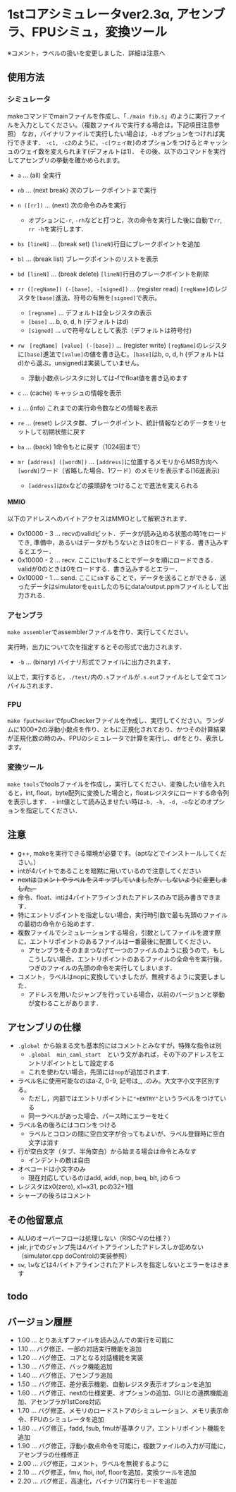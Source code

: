 
# 1stコアシミュレータver2.3α, アセンブラ、FPUシミュ，変換ツール
※コメント，ラベルの扱いを変更しました．詳細は注意へ

## 使用方法
### シミュレータ
makeコマンドでmainファイルを作成し、「`./main fib.s`」のように実行ファイルを入力としてください。（複数ファイルで実行する場合は，下記項目注意参照）
なお，バイナリファイルで実行したい場合は，`-b`オプションをつければ実行できます．
`-c1, -c2`のように，`-c[ウェイ数]`のオプションをつけるとキャッシュのウェイ数を変えられます(デフォルトは1)．
その後、以下のコマンドを実行してアセンブリの挙動を確かめられます。
- `a`   ... (all) 全実行
- `nb`  ... (next break) 次のブレークポイントまで実行
- `n ([rr])`   ... (next) 次の命令のみを実行
    - オプションに`-r`, `-rh`などと打つと，次の命令を実行した後に自動で`rr`, `rr -h`を実行します．
- `bs [lineN]` ... (break set) `[lineN]`行目にブレークポイントを追加
- `bl`  ... (break list) ブレークポイントのリストを表示
- `bd [lineN]` ... (break delete) `[lineN]`行目のブレークポイントを削除
- `rr ([regName]) (-[base], -[signed])`  ... (register read) `[regName]`のレジスタを`[base]`進法、符号の有無を`[signed]`で表示。
    - `[regname]` ... デフォルトは全レジスタの表示
    - `[base]`    ... b, o, d, h (デフォルトはd)
    - `[signed]`  ... uで符号なしとして表示（デフォルトは符号付） 

- `rw　[regName] [value] (-[base])`  ... (register write) `[regName]`のレジスタに`[base]`進法で`[value]`の値を書き込む。`[base]`はb, o, d, h (デフォルトはd)から選ぶ。unsignedは実装していません。
    - 浮動小数点レジスタに対しては-fでfloat値を書き込めます
- `c`   ... (cache) キャッシュの情報を表示
- `i`   ... (info) これまでの実行命令数などの情報を表示
- `re`  ... (reset) レジスタ群、ブレークポイント、統計情報などのデータをリセットして初期状態に戻す
- `ba`   ... (back) 1命令もとに戻す（1024回まで）
- `mr [address] ([wordN])` ... `[address]`に位置するメモリからMSB方向へ`[wordN]`ワード（省略した場合、1ワード）のメモリを表示する(16進表示) 
    - `[address]`は`0x`などの接頭辞をつけることで進法を変えられる

#### MMIO
以下のアドレスへのバイトアクセスはMMIOとして解釈されます．
- 0x10000 - 3 ... recvのvalidビット．データが読み込める状態の時1をロードでき, 準備中，あるいはデータがもうないときは0をロードする．書き込みするとエラー．
- 0x10000 - 2 ... recv. ここに`lbu`することでデータを順にロードできる．validが0のときは0をロードする．書き込みするとエラー．
- 0x10000 - 1 ... send. ここに`sb`することで，データを送ることができる．送ったデータはsimulatorを`quit`したのちにdata/output.ppmファイルとして出力される．

### アセンブラ
`make assembler`でassemblerファイルを作り、実行してください。

実行時，出力について次を指定するとその形式で出力されます．
- `-b`   ... (binary) バイナリ形式でファイルに出力されます．

以上で，実行すると，`./test/`内の`.s`ファイルが`.s.out`ファイルとして全てコンパイルされます．


### FPU
`make fpuChecker`でfpuCheckerファイルを作成し、実行してください。ランダムに1000*2の浮動小数点を作り、ともに正規化されており、かつその計算結果が正規化数の時のみ、FPUのシミュレータで計算を実行し、difをとり、表示します。

### 変換ツール
`make tools`でtoolsファイルを作成し，実行してください．変換したい値を入れると，int, float，byte配列に変換した場合と，floatレジスタにロードする命令列を表示します．
    - int値として読み込ませたい時は`-b, -h, -d, -o`などのオプションを指定してください．

## 注意
- g++, makeを実行できる環境が必要です。（aptなどでインストールしてください。）
- intが4バイトであることを暗黙に用いているので注意してください
- ~~nextはコメントやラベルをスキップしていましたが、しないように変更しました。~~
- 命令、float、intは4バイトアラインされたアドレスのみで読み書きできます．
- 特にエントリポイントを指定しない場合，実行時引数で最も先頭のファイルの最初の命令から始めます．
- 複数ファイルでシミュレーションする場合，引数としてファイルを渡す際に，エントリポイントのあるファイルは一番最後に配置してください．
    - アセンブラをそのままつなげて一つのファイルのように扱うので，もしこうしない場合，エントリポイントのあるファイルの全命令を実行後，つぎのファイルの先頭の命令を実行してしまいます．
- コメント，ラベルはnopに変換していましたが，無視するように変更しました．
    - アドレスを用いたジャンプを行っている場合，以前のバージョンと挙動が変わることがあります．

## アセンブリの仕様
- `.global `から始まる文も基本的にはコメントとみなすが，特殊な指令は別
    - `.global	min_caml_start`　という文があれば，その下のアドレスをエントリポイントとして設定する
    - これを使わない場合，先頭には`nop`が追加されます．
- ラベル名に使用可能なのはa-Z, 0-9, 記号は_, .のみ。大文字小文字区別する。
    - ただし，内部ではエントリポイントに`"+ENTRY"`というラベルをつけている
    - 同一ラベルがあった場合、パース時にエラーを吐く
- ラベル名の後ろにはコロンをつける
    - ラベルとコロンの間に空白文字が合ってもよいが、ラベル登録時に空白文字は消す
- 行が空白文字（タブ、半角空白）から始まる場合は命令とみなす
    - インデントの数は自由
- オペコードは小文字のみ
    - 現在対応しているのはadd, addi, nop, beq, blt, jの６つ
- レジスタはx0(zero), x1~x31, pcの32+1個
- シャープの後ろはコメント

## その他留意点
- ALUのオーバーフローは処理しない（RISC-Vの仕様？）
- jalr, jrでのジャンプ先は4バイトアラインしたアドレスしか認めない（simulator.cpp doControlの実装参照）
- `sw`, `lw`などは4バイトアラインされたアドレスを指定しないとエラーをはきます

## todo


## バージョン履歴
- 1.00 ... とりあえずファイルを読み込んでの実行を可能に
- 1.10 ... バグ修正、一部の対話実行機能を追加
- 1.20 ... バグ修正、コアとなる対話機能を実装
- 1.30 ... バグ修正、バック機能追加
- 1.40 ... バグ修正、アセンブラ追加
- 1.50 ... バグ修正、差分表示機能、自動レジスタ表示オプションを追加
- 1.60 ... バグ修正、nextの仕様変更、オプションの追加、GUIとの連携機能追加、アセンブラが1stCore対応
- 1.70 ... バグ修正、メモリのロードストアのシミュレーション、メモリ表示命令、FPUのシミュレータを追加
- 1.80 ... バグ修正，fadd, fsub, fmulが基準クリア，エントリポイント機能を追加
- 1.90 ... バグ修正，浮動小数点命令を可能に，複数ファイルの入力が可能に，アセンブラの仕様修正
- 2.00 ... バグ修正，コメント，ラベルを無視するように
- 2.10 ... バグ修正，fmv, ftoi, itof, floorを追加，変換ツールを追加
- 2.20 ... バグ修正，高速化，バイナリ(?)実行モードを追加

